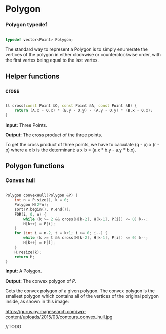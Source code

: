# Polygon

### Polygon typedef

```cpp

typedef vector<Point> Polygon;

```

The standard way to represent a Polygon is to simply enumerate the vertices of the polygon in either clockwise or counterclockwise order, with the first vertex being equal to the last vertex.

## Helper functions

### cross

```cpp

ll cross(const Point &O, const Point &A, const Point &B) {
	return (A.x - O.x) * (B.y - O.y) - (A.y - O.y) * (B.x - O.x);
}

```

**Input:** Three Points.

**Output:** The cross product of the three points.

To get the cross product of three points, we have to calculate (q - p) x (r - p) where a x b is the determinant: a x b = (a.x * b.y - a.y * b.x).

## Polygon functions

### Convex hull

```cpp

Polygon convexHull(Polygon &P) {
	int n = P.size(), k = 0;
	Polygon H(2*n);
	sort(P.begin(), P.end());
	FOR(i, 0, n) {
		while (k >= 2 && cross(H[k-2], H[k-1], P[i]) <= 0) k--;
		H[k++] = P[i];
	}
	for (int i = n-2, t = k+1; i >= 0; i--) {
		while (k >= t && cross(H[k-2], H[k-1], P[i]) <= 0) k--;
		H[k++] = P[i];
	}
	H.resize(k);
	return H;
}

```

**Input:** A Polygon.

**Output:** The convex polygon of _P_.

Gets the convex polygon of a given polygon. The convex polygon is the smallest polygon which contains all of the vertices of the original polygon inside, as shown in this image:

https://gurus.pyimagesearch.com/wp-content/uploads/2015/03/contours_convex_hull.jpg

//TODO
